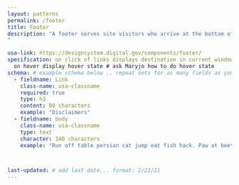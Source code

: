 ```yaml
---
layout: patterns
permalink: /footer
title: Footer
description: "A footer serves site visitors who arrive at the bottom of a page without finding what they want.
" 

usa-link: https://designsystem.digital.gov/components/footer/
specification: on click of links displays destination in current window <br /><br />
  on hover display hover state # ask Maryjo how to do hover state 
schema: # example schema below .. repeat sets for as many fields as you have
  - fieldname: Link
    class-name: usa-classname
    required: true
    type: h3
    content: 80 characters
    example: "Disclaimers"
  - fieldname: body
    class-name: usa-classname
    type: text
    character: 140 characters
    example: "Run off table persian cat jump eat fish hack. Paw at beetle and eat it before it gets away demand"



last-updated: # add last date... format: 2/21/21
---
```

<!--- if extra information is needed for this pattern, write here in Markdown. -->
<!--- to learn markdown format go to https://docs.github.com/en/github/writing-on-github/basic-writing-and-formatting-syntax -->


